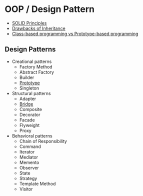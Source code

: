 # OOP / Design Pattern

- [SOLID Principles](solid.md)
- [Drawbacks of Inheritance](drawbacks-of-inheritance.md)
- [Class-based programming vs Prototype-based programming](class-vs-prototype.md)

## Design Patterns

- Creational patterns
  - Factory Method
  - Abstract Factory
  - Builder
  - [Prototype](prototype.md)
  - Singleton
- Structural patterns
  - Adapter
  - [Bridge](bridge.md)
  - Composite
  - Decorator
  - Facade
  - Flyweight
  - Proxy
- Behavioral patterns
  - Chain of Responsibility
  - Command
  - Iterator
  - Mediator
  - Memento
  - Observer
  - State
  - Strategy
  - Template Method
  - Visitor
